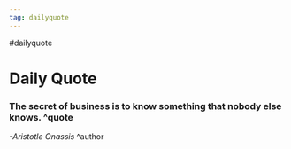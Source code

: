 ```yaml
---
tag: dailyquote
---
```


#dailyquote

# Daily Quote

### The secret of business is to know something that nobody else knows. ^quote
*-Aristotle Onassis* ^author
